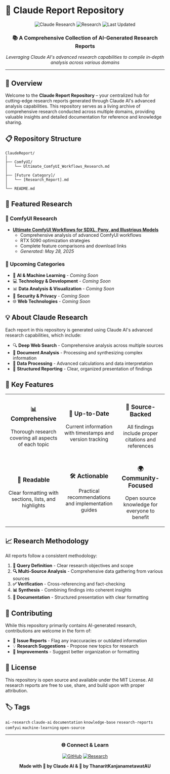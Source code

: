 # 🔬 Claude Report Repository

<div align="center">
  
  ![Claude Research](https://img.shields.io/badge/Powered%20by-Claude%20AI-7B68EE?style=for-the-badge&logo=anthropic&logoColor=white)
  ![Research](https://img.shields.io/badge/Type-Research%20Reports-4CAF50?style=for-the-badge&logo=obsidian&logoColor=white)
  ![Last Updated](https://img.shields.io/badge/Last%20Updated-May%202025-FF6B6B?style=for-the-badge&logo=clock&logoColor=white)
  
  ### 📚 A Comprehensive Collection of AI-Generated Research Reports
  
  *Leveraging Claude AI's advanced research capabilities to compile in-depth analysis across various domains*

</div>

---

## 🌟 Overview

Welcome to the **Claude Report Repository** – your centralized hub for cutting-edge research reports generated through Claude AI's advanced analysis capabilities. This repository serves as a living archive of comprehensive research conducted across multiple domains, providing valuable insights and detailed documentation for reference and knowledge sharing.

## 📋 Repository Structure

```
ClaudeReport/
│
├── ComfyUI/
│   └── Ultimate_ComfyUI_Workflows_Research.md
│
├── [Future Category]/
│   └── [Research_Report].md
│
└── README.md
```

## 🚀 Featured Research

### 🎨 ComfyUI Research
- **[Ultimate ComfyUI Workflows for SDXL, Pony, and Illustrious Models](./ComfyUI/Ultimate_ComfyUI_Workflows_Research.md)**
  - Comprehensive analysis of advanced ComfyUI workflows
  - RTX 5090 optimization strategies
  - Complete feature comparisons and download links
  - *Generated: May 28, 2025*

### 📂 Upcoming Categories
- 🤖 **AI & Machine Learning** - *Coming Soon*
- 💻 **Technology & Development** - *Coming Soon*
- 📊 **Data Analysis & Visualization** - *Coming Soon*
- 🔐 **Security & Privacy** - *Coming Soon*
- 🌐 **Web Technologies** - *Coming Soon*

## 💡 About Claude Research

Each report in this repository is generated using Claude AI's advanced research capabilities, which include:

- 🔍 **Deep Web Search** - Comprehensive analysis across multiple sources
- 📄 **Document Analysis** - Processing and synthesizing complex information
- 🧮 **Data Processing** - Advanced calculations and data interpretation
- 📝 **Structured Reporting** - Clear, organized presentation of findings

## 🎯 Key Features

<table>
  <tr>
    <td align="center">
      <h3>📊 Comprehensive</h3>
      <p>Thorough research covering all aspects of each topic</p>
    </td>
    <td align="center">
      <h3>🔄 Up-to-Date</h3>
      <p>Current information with timestamps and version tracking</p>
    </td>
    <td align="center">
      <h3>🔗 Source-Backed</h3>
      <p>All findings include proper citations and references</p>
    </td>
  </tr>
  <tr>
    <td align="center">
      <h3>📖 Readable</h3>
      <p>Clear formatting with sections, lists, and highlights</p>
    </td>
    <td align="center">
      <h3>🛠️ Actionable</h3>
      <p>Practical recommendations and implementation guides</p>
    </td>
    <td align="center">
      <h3>🌍 Community-Focused</h3>
      <p>Open source knowledge for everyone to benefit</p>
    </td>
  </tr>
</table>

## 📈 Research Methodology

All reports follow a consistent methodology:

1. **🎯 Query Definition** - Clear research objectives and scope
2. **🔍 Multi-Source Analysis** - Comprehensive data gathering from various sources
3. **✅ Verification** - Cross-referencing and fact-checking
4. **📊 Synthesis** - Combining findings into coherent insights
5. **📝 Documentation** - Structured presentation with clear formatting

## 🤝 Contributing

While this repository primarily contains AI-generated research, contributions are welcome in the form of:

- 🐛 **Issue Reports** - Flag any inaccuracies or outdated information
- 💡 **Research Suggestions** - Propose new topics for research
- 🔧 **Improvements** - Suggest better organization or formatting

## 📜 License

This repository is open source and available under the MIT License. All research reports are free to use, share, and build upon with proper attribution.

## 🏷️ Tags

`ai-research` `claude-ai` `documentation` `knowledge-base` `research-reports` `comfyui` `machine-learning` `open-source`

---

<div align="center">
  
  ### 🌐 Connect & Learn
  
  [![GitHub](https://img.shields.io/badge/GitHub-100000?style=for-the-badge&logo=github&logoColor=white)](https://github.com/ThanaritKanjanametawatAU)
  [![Research](https://img.shields.io/badge/More%20Research-Coming%20Soon-orange?style=for-the-badge)](https://github.com/ThanaritKanjanametawatAU/ClaudeReport)
  
  **Made with 🤖 by Claude AI & 💙 by ThanaritKanjanametawatAU**
  
</div>